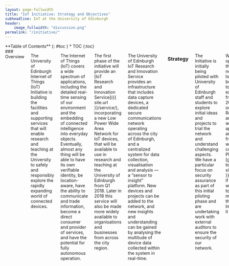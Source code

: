 ```yaml
---
layout: page-fullwidth
title: "IoT Initiative: Strategy and Objectives"
subheadline: IoT at the University of Edinburgh
header:
    image_fullwidth: "discussion.png"
permalink: "/initiative/"
---
```

<div class="row">
<div class="medium-4 medium-push-8 columns" markdown="1">
<div class="panel radius" markdown="1">
**Table of Contents**
{: #toc }
*  TOC
{:toc}
</div>
</div><!-- /.medium-4.columns -->



<div class="medium-8 medium-pull-4 columns" markdown="1">
### Overview

The University of Edinburgh Internet of Things (IoT) Initiative is building the facilities and supporting services that will enable research and teaching at the University to safely and responsibly explore the rapidly expanding world of connected devices. 

The Internet of Things (loT) covers a wide spectrum of applications, including the detailed real-time sensing of our environment and the embedding of connected intelligence into everyday objects. Eventually, almost any thing will be able to have its own verifiable identity, be location-aware, have the ability to communicate and trade information, become a direct consumer and provider of services, and have the potential for fully autonomous operation. 

The first phase of the initiative will provide an [IoT Research and Innovation Service]({{ site.url }}/service/),  incorporating a new Low Power Wide Area Network for IoT devices, that will be available to use in research and teaching at the University of Edinburgh from Q1 2018. Later in 2018 this service will also be made more widely available to organisations and businesses from across the city region. 

The University of Edinburgh IoT Research and Innovation Service provides an infrastructure that includes data capture devices, a dedicated secure communications network operating across the city of Edinburgh, and a centralized system for data collection, visualisation and analysis &mdash; a “sensor to insight” platform. New devices and projects can be added to the network, and new insights and understanding can be gained by analysing the multitude of device data collected within the system in real-time. 


### Strategy

The Initiative is initially being piloted with University of Edinburgh staff and students to explore initial ideas and projects to trial the network and understand challenging aspects. We have a particular focus on security assurance as part of this initial piloting phase and are undertaking work with external auditors to ensure the security of our network. 

We will be opening up the network to local businesses to trial and experiment from Spring 2018 (see our Roadmap) and welcome approaches and ideas from the wider community. Please do [get in touch]({{ site.url }}/contact/) if you would like to find out more about the Initiative as it develops.

The University of Edinburgh IoT Initiative is also seeking to develop a larger infrastructure for IoT research and innovation as part of the proposed World Class Data Infrastructure (WCDI) for the Edinburgh and South East Scotland City Region Deal. These extended facilities will significantly enhance the capability and diversity of locale from dense urban to rural IoT application for Data Driven Innovation and generate social and economic benefit for the entire 7,700 km<sup>2</sup> region. 
 
### Programme Objectives 

<div class="t10" markdown="1">
The objectives for the IoT Initiative are to:

1.	Enable and support world-class research and innovation through the development and use of IoT technology;
2.	Enable the development of a rich talent pipeline with “hands-on” experience of IoT, complementing the University’s existing teaching Programmes and Edinburgh’s world-class strengths in Data Science;
3.	Promote the Edinburgh region as a world-leading “Living Lab” for proof of concepts with the potential to generate significant social, commercial and academic value. 
4. Help the University to capture and generate value from the application and use of IoT technologies in future service delivery and operations. 

</div>

### Key Principles  
<div class="t10" markdown="1">

Our key principles are the following: 

1. Building open Internet of Things (IoT) infrastructure and services that maximise innovation across the multiple value chains; 
2. supporting collaboration across the widest possible set of partners, both regionally and internationally; and
3. establishing strong and transparent governance structures that encourage broad participation by stakeholders, ethical collection and use of data, and innovation for social good.

</div>
